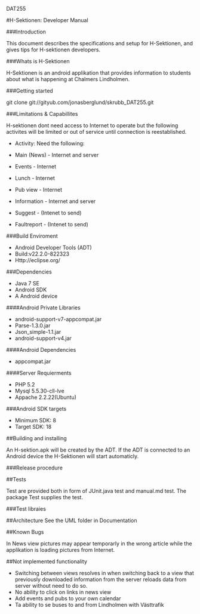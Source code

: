 DAT255


#H-Sektionen: Developer Manual


###Introduction

This document describes the specifications and setup for H-Sektionen, and gives tips for H-sektionen developers.

###Whats is H-Sektionen

H-Sektionen is an android applikation that provides information to students about what is happening at Chalmers Lindholmen.

###Getting started
  
  git clone git://gityub.com/jonasberglund/skrubb_DAT255.git
  
###Limitations & Capabillites

H-sektionen dont need access to Internet to operate but the following activites will be limited or out of service until connection is reestablished.

- Activity:               Need the following:    

- Main (News)       -     Internet and server
- Events            -     Internet
- Lunch             -     Internet
- Pub view          -     Internet
- Information       -     Internet and server
- Suggest           -     (Intenet to send)
- Faultreport       -     (Intenet to send)

###Build Enviroment

  - Android Developer Tools (ADT)
  - Build:v22.2.0-822323
  - Http://eclipse.org/
  
###Dependencies
  
  - Java 7 SE
  - Android SDK
  - A Android device

####Android Private Libraries
  
  - android-support-v7-appcompat.jar
  - Parse-1.3.0.jar
  - Json_simple-1.1.jar
  - android-support-v4.jar
  
####Android Dependencies
  
  - appcompat.jar

####Server Requierments

  - PHP 5.2
  - Mysql 5.5.30-cll-lve
  - Appache 2.2.22(Ubuntu) 
  
###Android SDK targets
  
  - Minimum SDK: 8
  - Target SDK: 18

##Building and installing

  An H-sektion.apk will be created by the ADT. If the ADT is connected to an Android device the H-Sektionen will start automaticly.
  

###Release procedure

##Tests
  
  Test are provided both in form of JUnit.java test and manual.md test. The package Test supplies the test. 

###Test libraies

  

##Architecture
See the UML folder in Documentation 

##Known Bugs

In News view pictures may appear temporarly in the wrong article while the applikation is loading pictures from Internet.


##Not implemented functionality
- Switching between views resolves in when switching back to a view that previously downloaded information from the server reloads data from server without need to do so.
- No ability to click on links in news view
- Add events and pubs to your own calendar
- Ta ability to se buses to and from Lindholmen with Västtrafik



